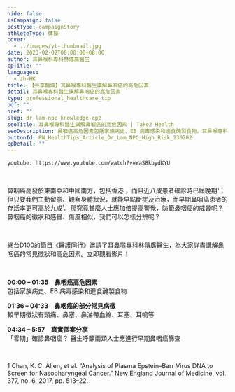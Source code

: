 ```yaml
---
hide: false
isCampaign: false
postType: campaignStory
athleteType: 体操
cover:
  - ../images/yt-thumbnail.jpg
date: 2023-02-02T00:00:00+08:00
author: 耳鼻喉科專科林傳廣醫生
cpTitle: ""
languages:
  - zh-HK
title: 【共享醫識】耳鼻喉專科醫生講解鼻咽癌的高危因素
detail: 耳鼻喉專科醫生講解鼻咽癌的高危因素
type: professional_healthcare_tip
pdf: ""
href: ""
slug: dr-lam-npc-knowledge-ep2
seoTitle: 耳鼻喉專科醫生講解鼻咽癌的高危因素 | Take2 Health
seoDescription: 鼻咽癌高危因素包括家族病史、EB 病毒感染和進食醃製食物。耳鼻喉專科林傳廣醫生為大家詳盡講解鼻咽癌的常見徵狀和高危因素。
buttonId: RW_HealthTips_Article_Dr_Lam_NPC_High_Risk_230202
cpDetail: ""
---
```

`youtube: https://www.youtube.com/watch?v=WaS8kbydKYU`

<br/>

鼻咽癌高發於東南亞和中國南方，包括香港 ，而且近八成患者確診時已屆晚期¹；但只要我們主動留意、觀察身體狀況，就能早點斷症及治療，而早期鼻咽癌患者的存活率更可高於九成¹。那究竟甚麼人士應加倍提高警覺，防範鼻咽癌的威脅呢？鼻咽癌的徵狀和感冒、傷風相似，我們可以怎樣分辨呢？

<br/>

網台D100的節目《醫護同行》邀請了耳鼻喉專科林傳廣醫生，為大家詳盡講解鼻咽癌的常見徵狀和高危因素。立即觀看影片！

<br/>

**00:00 – 01:35　鼻咽癌高危因素**  
包括家族病史、EB 病毒感染和進食醃製食物

**01:36 – 04:33　鼻咽癌的部分常見病徵**  
較早期徵狀有頭痛、鼻塞、鼻涕帶血絲、耳塞、耳鳴等

**04:34 – 5:57　真實個案分享**  
「零期」確診鼻咽癌？ 醫生呼籲兩類人士應進行早期鼻咽癌篩查

<br/>

1 Chan, K. C. Allen, et al. “Analysis of Plasma Epstein–Barr Virus DNA to Screen for Nasopharyngeal Cancer.” New England Journal of Medicine, vol. 377, no. 6, 2017, pp. 513–22.